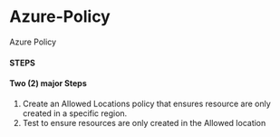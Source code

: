 # Azure-Policy
Azure Policy
#### STEPS
#### Two (2) major Steps
1. Create an Allowed Locations policy that ensures resource are only created in a specific region.
1. Test to ensure resources are only created in the Allowed location
